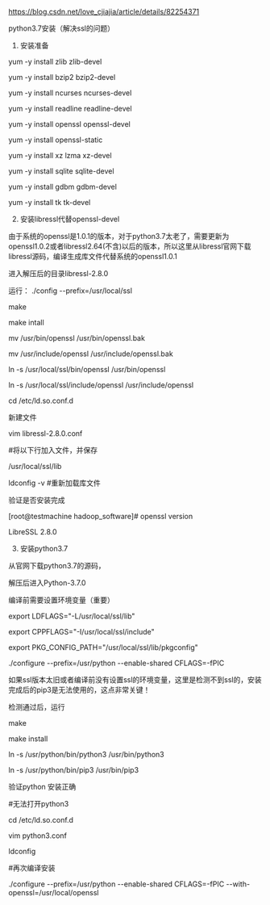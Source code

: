 https://blog.csdn.net/love_cjiajia/article/details/82254371



python3.7安装（解决ssl的问题）



1) 安装准备



yum -y install zlib zlib-devel

yum -y install bzip2 bzip2-devel

yum -y install ncurses ncurses-devel

yum -y install readline readline-devel

yum -y install openssl openssl-devel

yum -y install openssl-static

yum -y install xz lzma xz-devel

yum -y install sqlite sqlite-devel

yum -y install gdbm gdbm-devel

yum -y install tk tk-devel



2) 安装libressl代替openssl-devel

由于系统的openssl是1.0.1的版本，对于python3.7太老了，需要更新为openssl1.0.2或者libressl2.64(不含)以后的版本，所以这里从libressl官网下载libressl源码，编译生成库文件代替系统的openssl1.0.1



进入解压后的目录libressl-2.8.0



运行： ./config --prefix=/usr/local/ssl

make

make intall



mv /usr/bin/openssl /usr/bin/openssl.bak

mv /usr/include/openssl /usr/include/openssl.bak

ln -s /usr/local/ssl/bin/openssl /usr/bin/openssl

ln -s /usr/local/ssl/include/openssl /usr/include/openssl



cd /etc/ld.so.conf.d

新建文件

vim libressl-2.8.0.conf

#将以下行加入文件，并保存

/usr/local/ssl/lib



ldconfig -v #重新加载库文件



验证是否安装完成

[root@testmachine hadoop_software]# openssl version

LibreSSL 2.8.0



3) 安装python3.7

从官网下载python3.7的源码，

解压后进入Python-3.7.0



编译前需要设置环境变量（重要）

export LDFLAGS="-L/usr/local/ssl/lib"

export CPPFLAGS="-I/usr/local/ssl/include"

export PKG_CONFIG_PATH="/usr/local/ssl/lib/pkgconfig"



./configure --prefix=/usr/python --enable-shared CFLAGS=-fPIC



如果ssl版本太旧或者编译前没有设置ssl的环境变量，这里是检测不到ssl的，安装完成后的pip3是无法使用的，这点非常关键！



检测通过后，运行

make

make install



ln -s /usr/python/bin/python3 /usr/bin/python3

ln -s /usr/python/bin/pip3 /usr/bin/pip3



验证python 安装正确



#无法打开python3

cd /etc/ld.so.conf.d

vim python3.conf

ldconfig

#再次编译安装

./configure --prefix=/usr/python --enable-shared CFLAGS=-fPIC --with-openssl=/usr/local/openssl